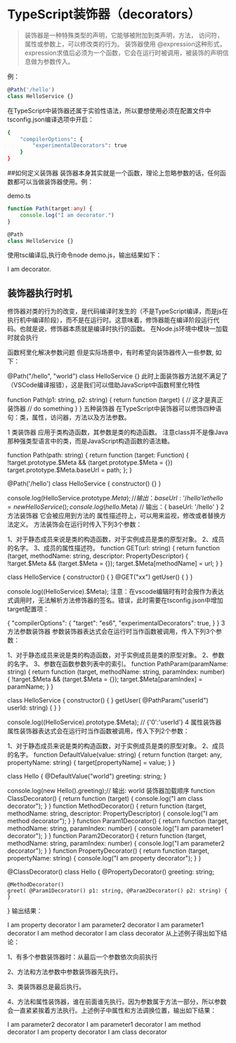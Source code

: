 # TypeScript装饰器（decorators）
> 装饰器是一种特殊类型的声明，它能够被附加到类声明，方法， 访问符，属性或参数上，可以修改类的行为。 装饰器使用 @expression这种形式，expression求值后必须为一个函数，它会在运行时被调用，被装饰的声明信息做为参数传入。

例：
``` typescript
@Path('/hello')
class HelloService {}
```
在TypeScript中装饰器还属于实验性语法，所以要想使用必须在配置文件中tsconfig.json编译选项中开启：
``` bash
{
    "compilerOptions": {
        "experimentalDecorators": true
    }
}
```
##如何定义装饰器
装饰器本身其实就是一个函数，理论上忽略参数的话，任何函数都可以当做装饰器使用。例：

demo.ts
``` typescript
function Path(target:any) {
    console.log("I am decorator.")
}

@Path
class HelloService {}
```
使用tsc编译后,执行命令node demo.js，输出结果如下：

I am decorator.
## 装饰器执行时机
修饰器对类的行为的改变，是代码编译时发生的（不是TypeScript编译，而是js在执行机中编译阶段），而不是在运行时。这意味着，修饰器能在编译阶段运行代码。也就是说，修饰器本质就是编译时执行的函数。
在Node.js环境中模块一加载时就会执行

函数柯里化解决参数问题
但是实际场景中，有时希望向装饰器传入一些参数, 如下：

@Path("/hello", "world")
class HelloService {}
此时上面装饰器方法就不满足了（VSCode编译报错），这是我们可以借助JavaScript中函数柯里化特性

function Path(p1: string, p2: string) {
    return function (target) { //  这才是真正装饰器
        // do something 
    }
}
五种装饰器
在TypeScript中装饰器可以修饰四种语句：类，属性，访问器，方法以及方法参数。

1 类装饰器
应用于类构造函数，其参数是类的构造函数。
注意class并不是像Java那种强类型语言中的类，而是JavaScript构造函数的语法糖。

function Path(path: string) {
    return function (target: Function) {
        !target.prototype.$Meta && (target.prototype.$Meta = {})
        target.prototype.$Meta.baseUrl = path;
    };
}

@Path('/hello')
class HelloService {
    constructor() {}
}

console.log(HelloService.prototype.$Meta);// 输出：{ baseUrl: '/hello' }
let hello = new HelloService();
console.log(hello.$Meta) // 输出：{ baseUrl: '/hello' }
2 方法装饰器
它会被应用到方法的 属性描述符上，可以用来监视，修改或者替换方法定义。
方法装饰会在运行时传入下列3个参数：

1、对于静态成员来说是类的构造函数，对于实例成员是类的原型对象。
2、成员的名字。
3、成员的属性描述符。
function GET(url: string) {
    return function (target, methodName: string, descriptor: PropertyDescriptor) {
        !target.$Meta && (target.$Meta = {});
        target.$Meta[methodName] = url;
    }
}

class HelloService {
    constructor() { }
    @GET("xx")
    getUser() { }
}

console.log((<any>HelloService).$Meta);
注意：在vscode编辑时有时会报作为表达式调用时，无法解析方法修饰器的签名。错误，此时需要在tsconfig.json中增加target配置项：

{
    "compilerOptions": {
        "target": "es6",
        "experimentalDecorators": true,
    }
}
3 方法参数装饰器
参数装饰器表达式会在运行时当作函数被调用，传入下列3个参数：

1、对于静态成员来说是类的构造函数，对于实例成员是类的原型对象。
2、参数的名字。
3、参数在函数参数列表中的索引。
function PathParam(paramName: string) {
    return function (target, methodName: string, paramIndex: number) {
        !target.$Meta && (target.$Meta = {});
        target.$Meta[paramIndex] = paramName;
    }
}

class HelloService {
    constructor() { }
    getUser( @PathParam("userId") userId: string) { }
}

console.log((<any>HelloService).prototype.$Meta); // {'0':'userId'}
4 属性装饰器
属性装饰器表达式会在运行时当作函数被调用，传入下列2个参数：

1、对于静态成员来说是类的构造函数，对于实例成员是类的原型对象。
2、成员的名字。
function DefaultValue(value: string) {
    return function (target: any, propertyName: string) {
        target[propertyName] = value;
    }
}

class Hello {
    @DefaultValue("world") greeting: string;
}

console.log(new Hello().greeting);// 输出: world
装饰器加载顺序
function ClassDecorator() {
    return function (target) {
        console.log("I am class decorator");
    }
}
function MethodDecorator() {
    return function (target, methodName: string, descriptor: PropertyDescriptor) {
        console.log("I am method decorator");
    }
}
function Param1Decorator() {
    return function (target, methodName: string, paramIndex: number) {
        console.log("I am parameter1 decorator");
    }
}
function Param2Decorator() {
    return function (target, methodName: string, paramIndex: number) {
        console.log("I am parameter2 decorator");
    }
}
function PropertyDecorator() {
    return function (target, propertyName: string) {
        console.log("I am property decorator");
    }
}

@ClassDecorator()
class Hello {
    @PropertyDecorator()
    greeting: string;


    @MethodDecorator()
    greet( @Param1Decorator() p1: string, @Param2Decorator() p2: string) { }
}
输出结果：

I am property decorator
I am parameter2 decorator
I am parameter1 decorator
I am method decorator
I am class decorator
从上述例子得出如下结论：

1、有多个参数装饰器时：从最后一个参数依次向前执行

2、方法和方法参数中参数装饰器先执行。

3、类装饰器总是最后执行。

4、方法和属性装饰器，谁在前面谁先执行。因为参数属于方法一部分，所以参数会一直紧紧挨着方法执行。上述例子中属性和方法调换位置，输出如下结果：

I am parameter2 decorator
I am parameter1 decorator
I am method decorator
I am property decorator
I am class decorator